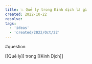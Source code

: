 ```yaml
---
title: 💥 Quẻ ly trong Kinh dịch là gì
created: 2022-10-22
resolve: 
tags:
  - 'ideas'
  - 'created/2022/Oct/22'
---
```

#question 

[[Quẻ ly]] trong [[Kinh Dịch]] 

